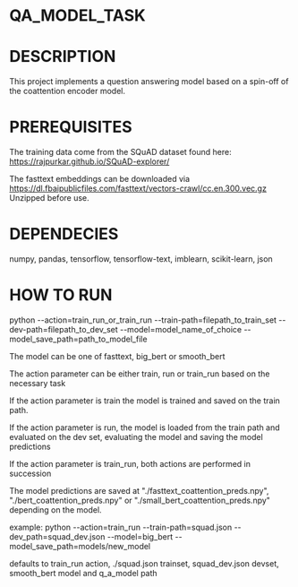 # QA_MODEL_TASK

# DESCRIPTION

This project implements a question answering model based on a spin-off of the coattention encoder model. 

# PREREQUISITES

The training data come from the SQuAD dataset found here: https://rajpurkar.github.io/SQuAD-explorer/

The fasttext embeddings can be downloaded via https://dl.fbaipublicfiles.com/fasttext/vectors-crawl/cc.en.300.vec.gz Unzipped before use.

# DEPENDECIES

numpy, pandas, tensorflow, tensorflow-text, imblearn, scikit-learn, json


# HOW TO RUN

python --action=train_run_or_train_run --train-path=filepath_to_train_set --dev-path=filepath_to_dev_set --model=model_name_of_choice 
--model_save_path=path_to_model_file

The model can be one of fasttext, big_bert or smooth_bert

The action parameter can be either train, run or train_run based on the necessary task

If the action parameter is train the model is trained and saved on the train path.

If the action parameter is run, the model is loaded from the train path and evaluated on the dev set, evaluating the model and saving the model predictions

If the action parameter is train_run, both actions are performed in succession

The model predictions are saved at "./fasttext_coattention_preds.npy", "./bert_coattention_preds.npy" or "./small_bert_coattention_preds.npy" depending on the model.

example: python --action=train_run --train-path=squad.json --dev_path=squad_dev.json --model=big_bert --model_save_path=models/new_model

defaults to train_run action, ./squad.json trainset, squad_dev.json devset, smooth_bert model and q_a_model path
